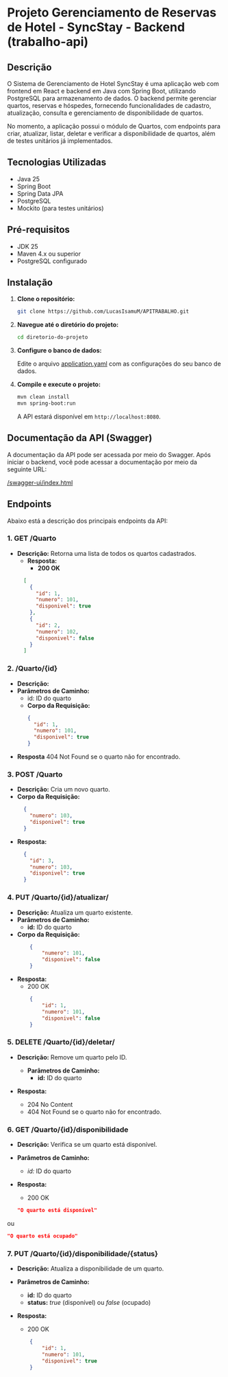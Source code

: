 # Projeto Gerenciamento de Reservas de Hotel - SyncStay - Backend (trabalho-api)

## Descrição

O Sistema de Gerenciamento de Hotel SyncStay é uma aplicação web com frontend em React e backend em Java com Spring Boot, utilizando PostgreSQL para armazenamento de dados. O backend permite gerenciar quartos, reservas e hóspedes, fornecendo funcionalidades de cadastro, atualização, consulta e gerenciamento de disponibilidade de quartos.

No momento, a aplicação possui o módulo de Quartos, com endpoints para criar, atualizar, listar, deletar e verificar a disponibilidade de quartos, além de testes unitários já implementados.

## Tecnologias Utilizadas

- Java 25
- Spring Boot
- Spring Data JPA
- PostgreSQL
- Mockito (para testes unitários)

## Pré-requisitos

- JDK 25
- Maven 4.x ou superior
- PostgreSQL configurado

## Instalação

1. **Clone o repositório:**

   ```bash
   git clone https://github.com/LucasIsamuM/APITRABALHO.git
   ```

2. **Navegue até o diretório do projeto:**

   ```bash
   cd diretorio-do-projeto
   ```

3. **Configure o banco de dados:**

   Edite o arquivo [application.yaml](src/main/resources/application.yaml) com as configurações do seu banco de dados.

4. **Compile e execute o projeto:**

   ```bash
   mvn clean install
   mvn spring-boot:run
   ```

   A API estará disponível em `http://localhost:8080`.

## Documentação da API (Swagger)

A documentação da API pode ser acessada por meio do Swagger. Após iniciar o backend, você pode acessar a documentação por meio da seguinte URL:

[/swagger-ui/index.html](http://localhost:8080//swagger-ui/index.html)

## Endpoints

Abaixo está a descrição dos principais endpoints da API:

### **1. GET /Quarto**

- **Descrição:** Retorna uma lista de todos os quartos cadastrados.
  - **Resposta:**
    - **200 OK**
  ```json
    [
      {
        "id": 1,
        "numero": 101,
        "disponivel": true 
      },
      {
        "id": 2,
        "numero": 102,
        "disponivel": false
      }
    ]
    ```

### **2. /Quarto/{id}**

- **Descrição:** 
- **Parâmetros de Caminho:** 
  - id: ID do quarto
  - **Corpo da Requisição:**
    ```json
    {
      "id": 1,
      "numero": 101,
      "disponivel": true
    }
    ```
- **Resposta** 404 Not Found se o quarto não for encontrado.

### **3. POST /Quarto**

- **Descrição:** Cria um novo quarto.
- **Corpo da Requisição:**
  ```json
    {
      "numero": 103,
      "disponivel": true
    }
   ```
- **Resposta:**
  ```json
    {
      "id": 3,
      "numero": 103,
      "disponivel": true
    }
   ```

### **4. PUT /Quarto/{id}/atualizar/**

- **Descrição:** Atualiza um quarto existente.
- **Parâmetros de Caminho:**
  - **id:** ID do quarto
- **Corpo da Requisição:**
   ```json
       {
           "numero": 101,
           "disponivel": false
       }
   ```
- **Resposta:**
  - 200 OK
   ```json
       {
           "id": 1,
           "numero": 101,
           "disponivel": false
       }
   ```

### **5. DELETE /Quarto/{id}/deletar/**

- **Descrição:** Remove um quarto pelo ID.
  - **Parâmetros de Caminho:**
    - **id:** ID do quarto

- **Resposta:**
  - 204 No Content
  - 404 Not Found se o quarto não for encontrado.

### **6. GET /Quarto/{id}/disponibilidade**
- **Descrição:** Verifica se um quarto está disponível.
- **Parâmetros de Caminho:**
  - *id:* ID do quarto

- **Resposta:**
  - 200 OK
   ```json
   "O quarto está disponível"
   ```
ou
   ```json
   "O quarto está ocupado"
   ```

### **7. PUT /Quarto/{id}/disponibilidade/{status}**
- **Descrição:** Atualiza a disponibilidade de um quarto.
- **Parâmetros de Caminho:**
  - **id:** ID do quarto
  - **status:** *true* (disponível) ou *false* (ocupado)

- **Resposta:**
  - 200 OK
   ```json
       {
           "id": 1,
           "numero": 101,
           "disponivel": true
       }
   ```

